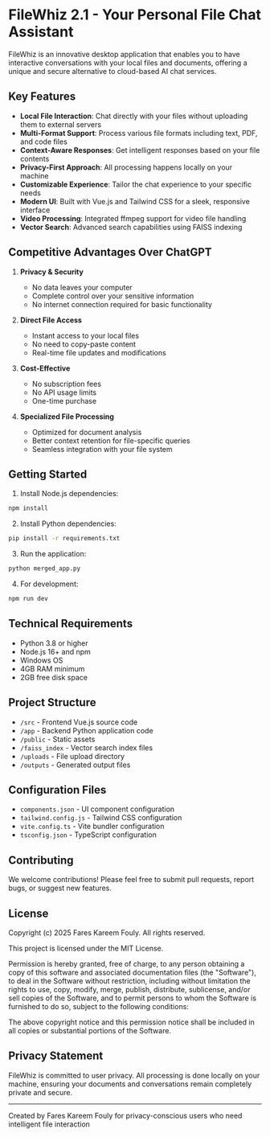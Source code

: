 # FileWhiz 2.1 - Your Personal File Chat Assistant 

FileWhiz is an innovative desktop application that enables you to have interactive conversations with your local files and documents, offering a unique and secure alternative to cloud-based AI chat services.

## Key Features

- **Local File Interaction**: Chat directly with your files without uploading them to external servers
- **Multi-Format Support**: Process various file formats including text, PDF, and code files
- **Context-Aware Responses**: Get intelligent responses based on your file contents
- **Privacy-First Approach**: All processing happens locally on your machine
- **Customizable Experience**: Tailor the chat experience to your specific needs
- **Modern UI**: Built with Vue.js and Tailwind CSS for a sleek, responsive interface
- **Video Processing**: Integrated ffmpeg support for video file handling
- **Vector Search**: Advanced search capabilities using FAISS indexing

## Competitive Advantages Over ChatGPT

1. **Privacy & Security**
   - No data leaves your computer
   - Complete control over your sensitive information
   - No internet connection required for basic functionality

2. **Direct File Access**
   - Instant access to your local files
   - No need to copy-paste content
   - Real-time file updates and modifications

3. **Cost-Effective**
   - No subscription fees
   - No API usage limits
   - One-time purchase

4. **Specialized File Processing**
   - Optimized for document analysis
   - Better context retention for file-specific queries
   - Seamless integration with your file system

## Getting Started

1. Install Node.js dependencies:
```bash
npm install
```

2. Install Python dependencies:
```bash
pip install -r requirements.txt
```

3. Run the application:
```bash
python merged_app.py
```

4. For development:
```bash
npm run dev
```

## Technical Requirements

- Python 3.8 or higher
- Node.js 16+ and npm
- Windows OS
- 4GB RAM minimum
- 2GB free disk space

## Project Structure

- `/src` - Frontend Vue.js source code
- `/app` - Backend Python application code
- `/public` - Static assets
- `/faiss_index` - Vector search index files
- `/uploads` - File upload directory
- `/outputs` - Generated output files

## Configuration Files

- `components.json` - UI component configuration
- `tailwind.config.js` - Tailwind CSS configuration
- `vite.config.ts` - Vite bundler configuration
- `tsconfig.json` - TypeScript configuration

## Contributing

We welcome contributions! Please feel free to submit pull requests, report bugs, or suggest new features.

## License

Copyright (c) 2025 Fares Kareem Fouly. All rights reserved.

This project is licensed under the MIT License.

Permission is hereby granted, free of charge, to any person obtaining a copy
of this software and associated documentation files (the "Software"), to deal
in the Software without restriction, including without limitation the rights
to use, copy, modify, merge, publish, distribute, sublicense, and/or sell
copies of the Software, and to permit persons to whom the Software is
furnished to do so, subject to the following conditions:

The above copyright notice and this permission notice shall be included in all
copies or substantial portions of the Software.

## Privacy Statement

FileWhiz is committed to user privacy. All processing is done locally on your machine, ensuring your documents and conversations remain completely private and secure.

---
Created by Fares Kareem Fouly for privacy-conscious users who need intelligent file interaction
